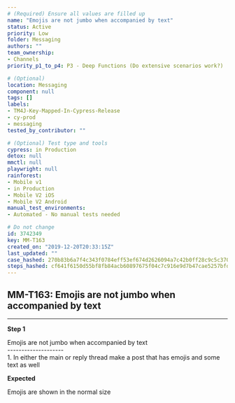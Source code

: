 ```yaml
---
# (Required) Ensure all values are filled up
name: "Emojis are not jumbo when accompanied by text"
status: Active
priority: Low
folder: Messaging
authors: ""
team_ownership: 
- Channels
priority_p1_to_p4: P3 - Deep Functions (Do extensive scenarios work?)

# (Optional)
location: Messaging
component: null
tags: []
labels: 
- TM4J-Key-Mapped-In-Cypress-Release
- cy-prod
- messaging
tested_by_contributor: ""

# (Optional) Test type and tools
cypress: in Production
detox: null
mmctl: null
playwright: null
rainforest: 
- Mobile v1
- in Production
- Mobile V2 iOS
- Mobile V2 Android
manual_test_environments: 
- Automated - No manual tests needed

# Do not change
id: 3742349
key: MM-T163
created_on: "2019-12-20T20:33:15Z"
last_updated: ""
case_hashed: 270b83b6a7f4c343f0784eff53ef674d2626094a7c42b0ff28c9c5c370b812f24ae4f102d23f08bdd526bccd450326c2
steps_hashed: cf641f6150d55bf8fb84acb60897675f04c7c916e9d7b47cae5257bfd453037a03b9e5f4e8f0d76a05b76e173a4e3cec
---
```


<!-- (Auto-generated) Based on frontmatter's "key" and "name" -->

## MM-T163: Emojis are not jumbo when accompanied by text

---

**Step 1**

Emojis are not jumbo when accompanied by text\
\--------------------\
1\. In either the main or reply thread make a post that has emojis and some text as well

**Expected**

Emojis are shown in the normal size

